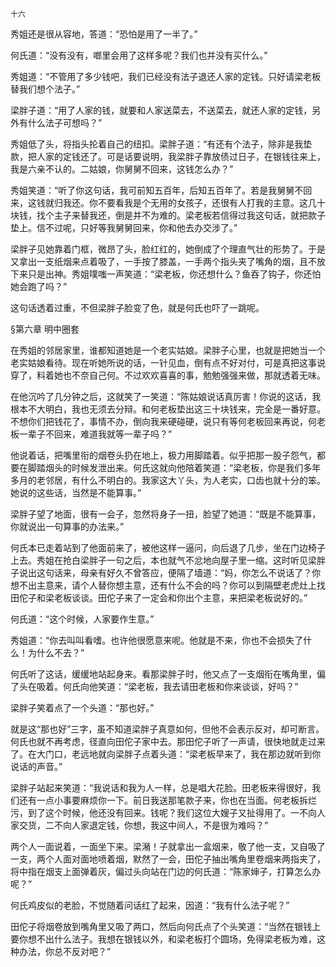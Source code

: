     十六 

   秀姐还是很从容地，答道：“恐怕是用了一半了。”

   何氏道：“没有没有，啷里会用了这样多呢？我们也并没有买什么。”

   秀姐道：“不管用了多少钱吧，我们已经没有法子退还人家的定钱。只好请梁老板替我们想个法子。”

   梁胖子道：“用了人家的钱，就要和人家送菜去，不送菜去，就还人家的定钱，另外有什么法子可想吗？”

   秀姐低了头，将指头抡着自己的纽扣。梁胖子道：“有还有个法子，除非是我垫款，把人家的定钱还了。可是话要说明，我梁胖子靠放债过日子，在银钱往来上，我是六亲不认的。二姑娘，你舅舅不回来，这钱怎么办？”

   秀姐笑道：“听了你这句话，我可前知五百年，后知五百年了。若是我舅舅不回来，这钱就归我还。你不要看我是个无用的女孩子，还很有人打我的主意。这几十块钱，找个主子来替我还，倒是并不为难的。梁老板若信得过我这句话，就把款子垫上。信不过呢，只好等我舅舅回来，你和他去办交涉了。”

   梁胖子见她靠着门框，微昂了头，脸红红的，她倒成了个理直气壮的形势了。于是又拿出一支纸烟来点着吸了，一手按了膝盖，一手两个指头夹了嘴角的烟，且不放下来只是出神。秀姐噗嗤一声笑道：“梁老板，你还想什么？鱼吞了钩子，你还怕她会跑了吗？”

   这句话透着过重，不但梁胖子脸变了色，就是何氏也吓了一跳呢。

   §第六章 明中圈套

   在秀姐的邻居家里，谁都知道她是一个老实姑娘。梁胖子心里，也就是把她当一个老实姑娘看待。现在听她所说的话，一针见血，倒有点不好对付，可是真把这事说穿了，料着她也不奈自己何。不过欢欢喜喜的事，勉勉强强来做，那就透着无味。

   在他沉吟了几分钟之后，这就笑了一笑道：“陈姑娘说话真厉害！你说的这话，我根本不大明白，我也无须去分辩。和何老板垫出这三十块钱来，完全是一番好意。不想你们把钱花了，事情不办，倒向我来硬碰硬，说只有等何老板回来再说，何老板一辈子不回来，难道我就等一辈子吗？”

   他说着话，把嘴里衔的烟卷头扔在地上，极力用脚踏着。似乎把那一股子怨气，都要在脚踏烟头的时候发泄出来。何氏这就向他陪着笑道：“梁老板，你是我们多年多月的老邻居，有什么不明白的。我家这大丫头，为人老实，口齿也就十分的笨。她说的这些话，当然是不能算事。”

   梁胖子望了地面，很有一会子，忽然将身子一扭，脸望了她道：“既是不能算事，你就说出一句算事的办法来。”

   何氏本已走着站到了他面前来了，被他这样一逼问，向后退了几步，坐在门边椅子上去。秀姐在抢白梁胖子一句之后，本也就气不忿地向屋子里一缩。这时听见梁胖子说出这句话来，母亲有好久不曾答应，便隔了墙道：“妈，你怎么不说话了？你想不出主意来，请个人替你想主意，还有什么不会的吗？你可以到隔壁老虎灶上找田佗子和梁老板谈谈。田佗子来了一定会和你出个主意，来把梁老板说好的。”

   何氏道：“这个时候，人家要作生意。”

   秀姐道：“你去叫叫看嗜。也许他很愿意来呢。他就是不来，你也不会损失了什么！为什么不去？”

   何氏听了这话，缓缓地站起身来。看那梁胖子时，他又点了一支烟衔在嘴角里，偏了头在吸着。何氏向他笑道：“梁老板，我去请田老板和你来谈谈，好吗？”

   梁胖子笑着点了一个头道：“那也好。”

   就是这“那也好”三字，虽不知道梁胖子真意如何，但他不会表示反对，却可断言。何氏也就不再考虑，径直向田佗子家中去。那田佗子听了一声请，很快地就走过来了。在大门口，老远地就向梁胖子点着头道：“梁老板早来了，我在那边就听到你说话的声音。”

   梁胖子站起来笑道：“我说话和我为人一样，总是唱大花脸。田老板来得很好，我们还有一点小事要麻烦你一下。前日我送那笔款子来，你也在当面。何老板拆烂污，到了这个时候，他还没有回来。钱呢？我们这位大嫂子又扯得用了。一不向人家交货，二不向人家退定钱，你想，我这中间人，不是很为难吗？”

   两个人一面说着，一面坐下来。梁潲！子就拿出一盒烟来，敬了他一支，又自吸了一支，两个人面对面地喷着烟，默然了一会，田佗子抽出嘴角里卷烟来两指夹了，将中指在烟支上面弹着灰，偏过头向站在门边的何氏道：“陈家婶子，打算怎么办呢？”

   何氏鸡皮似的老脸，不觉随着问话红了起来，因道：“我有什么法子呢？”

   田佗子将烟卷放到嘴角里又吸了两口，然后向何氏点了个头笑道：“当然在银钱上要你想不出什么法子。我想在银钱以外，和梁老板打个圆场，免得梁老板为难，这种办法，你总不反对吧？”

